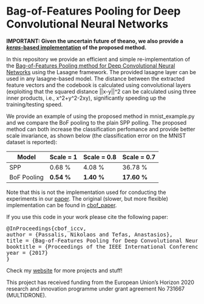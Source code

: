 # Bag-of-Features Pooling for Deep Convolutional Neural Networks

**IMPORTANT: Given the uncertain future of theano, we also provide a [*keras*-based implementation](https://github.com/passalis/keras_cbof) of the proposed method.**

In this repository we provide an efficient and simple re-implementation of the [Bag-of-Features Pooling method for Deep Convolutional Neural Networks](https://arxiv.org/abs/1707.08105) using the Lasagne framework. The provided lasagne layer can be used in any lasagne-based model. The distance between the extracted feature vectors and the codebook is calculated using convolutional layers (exploiting that the squared distance ||x-y||^2 can be calculated using three inner products, i.e., x^2+y^2-2xy), significantly speeding up the training/testing speed.

We provide an example of using the proposed method in mnist_example.py and we compare the BoF pooling to the plain SPP polling. The proposed method can both increase the classification perfomance and provide better scale invariance, as shown below (the classification error on the MNIST dataset is reported):


| Model         | Scale = 1 | Scale = 0.8 |  Scale = 0.7 | 
| ------------- | --------- | ---------   | ---------    | 
| SPP           | 0.68 %    | 4.08 %      | 36.78 %      |
| BoF Pooling   | **0.54 %**    | **1.40 %**      | **17.60 %**    |

Note that this is not the implementation used for conducting the experiments in our [paper](https://arxiv.org/abs/1707.08105). The original (slower, but more flexible) implementation can be found in [cbof_paper](cbof_paper).

If you use this code in your work please cite the following paper:

<pre>
@InProceedings{cbof_iccv,
author = {Passalis, Nikolaos and Tefas, Anastasios},
title = {Bag-of-Features Pooling for Deep Convolutional Neural Networks},
booktitle = {Proceedings of the IEEE International Conference on Computer Vision},
year = {2017}
}
</pre>

Check my [website](http://users.auth.gr/passalis) for more projects and stuff!

This project has received funding from the European Union’s Horizon 2020 research and innovation programme under grant agreement No 731667 (MULTIDRONE).
